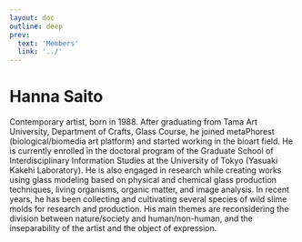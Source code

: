 ```yaml
---
layout: doc
outline: deep
prev:
  text: 'Members'
  link: '../'
---
```


# Hanna Saito

Contemporary artist, born in 1988. After graduating from Tama Art University, Department of Crafts, Glass Course, he joined metaPhorest (biological/biomedia art platform) and started working in the bioart field. He is currently enrolled in the doctoral program of the Graduate School of Interdisciplinary Information Studies at the University of Tokyo (Yasuaki Kakehi Laboratory). He is also engaged in research while creating works using glass modeling based on physical and chemical glass production techniques, living organisms, organic matter, and image analysis. In recent years, he has been collecting and cultivating several species of wild slime molds for research and production. His main themes are reconsidering the division between nature/society and human/non-human, and the inseparability of the artist and the object of expression.
